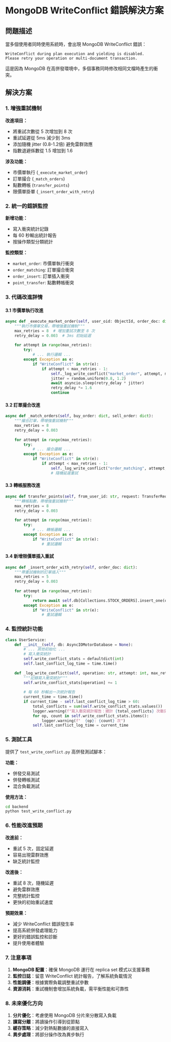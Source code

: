 # MongoDB WriteConflict 錯誤解決方案

## 問題描述

當多個使用者同時使用系統時，會出現 MongoDB WriteConflict 錯誤：

```
WriteConflict during plan execution and yielding is disabled. 
Please retry your operation or multi-document transaction.
```

這是因為 MongoDB 在高併發環境中，多個事務同時修改相同文檔時產生的衝突。

## 解決方案

### 1. 增強重試機制

**改進項目：**
- 將重試次數從 5 次增加到 8 次
- 重試延遲從 5ms 減少到 3ms
- 添加隨機 jitter (0.8-1.2倍) 避免雷群效應
- 指數退避係數從 1.5 增加到 1.6

**涉及功能：**
- 市價單執行 (`_execute_market_order`)
- 訂單撮合 (`_match_orders`)
- 點數轉帳 (`transfer_points`)
- 限價單掛單 (`_insert_order_with_retry`)

### 2. 統一的錯誤監控

**新增功能：**
- 寫入衝突統計記錄
- 每 60 秒輸出統計報告
- 按操作類型分類統計

**監控類型：**
- `market_order`: 市價單執行衝突
- `order_matching`: 訂單撮合衝突
- `order_insert`: 訂單插入衝突
- `point_transfer`: 點數轉帳衝突

### 3. 代碼改進詳情

#### 3.1 市價單執行改進

```python
async def _execute_market_order(self, user_oid: ObjectId, order_doc: dict) -> StockOrderResponse:
    """執行市價單交易，帶增強重試機制"""
    max_retries = 8  # 增加重試次數至 8 次
    retry_delay = 0.003  # 3ms 初始延遲
    
    for attempt in range(max_retries):
        try:
            # ... 執行邏輯 ...
        except Exception as e:
            if "WriteConflict" in str(e):
                if attempt < max_retries - 1:
                    self._log_write_conflict("market_order", attempt, max_retries)
                    jitter = random.uniform(0.8, 1.2)
                    await asyncio.sleep(retry_delay * jitter)
                    retry_delay *= 1.6
                    continue
```

#### 3.2 訂單撮合改進

```python
async def _match_orders(self, buy_order: dict, sell_order: dict):
    """撮合訂單，帶增強重試機制"""
    max_retries = 8
    retry_delay = 0.003
    
    for attempt in range(max_retries):
        try:
            # ... 撮合邏輯 ...
        except Exception as e:
            if "WriteConflict" in str(e):
                if attempt < max_retries - 1:
                    self._log_write_conflict("order_matching", attempt, max_retries)
                    # 隨機延遲重試
```

#### 3.3 轉帳服務改進

```python
async def transfer_points(self, from_user_id: str, request: TransferRequest) -> TransferResponse:
    """轉帳點數，帶增強重試機制"""
    max_retries = 8
    retry_delay = 0.003
    
    for attempt in range(max_retries):
        try:
            # ... 轉帳邏輯 ...
        except Exception as e:
            if "WriteConflict" in str(e):
                # 重試邏輯
```

#### 3.4 新增限價單插入重試

```python
async def _insert_order_with_retry(self, order_doc: dict):
    """帶重試機制的訂單插入"""
    max_retries = 5
    retry_delay = 0.003
    
    for attempt in range(max_retries):
        try:
            return await self.db[Collections.STOCK_ORDERS].insert_one(order_doc)
        except Exception as e:
            if "WriteConflict" in str(e):
                # 重試邏輯
```

### 4. 監控統計功能

```python
class UserService:
    def __init__(self, db: AsyncIOMotorDatabase = None):
        # ... 其他初始化 ...
        # 寫入衝突統計
        self.write_conflict_stats = defaultdict(int)
        self.last_conflict_log_time = time.time()
    
    def _log_write_conflict(self, operation: str, attempt: int, max_retries: int):
        """記錄寫入衝突統計"""
        self.write_conflict_stats[operation] += 1
        
        # 每 60 秒輸出一次統計報告
        current_time = time.time()
        if current_time - self.last_conflict_log_time > 60:
            total_conflicts = sum(self.write_conflict_stats.values())
            logger.warning(f"寫入衝突統計報告：總計 {total_conflicts} 次衝突")
            for op, count in self.write_conflict_stats.items():
                logger.warning(f"  {op}: {count} 次")
            self.last_conflict_log_time = current_time
```

### 5. 測試工具

提供了 `test_write_conflict.py` 高併發測試腳本：

**功能：**
- 併發交易測試
- 併發轉帳測試
- 混合負載測試

**使用方法：**
```bash
cd backend
python test_write_conflict.py
```

### 6. 性能改進預期

**改進前：**
- 重試 5 次，固定延遲
- 容易出現雷群效應
- 缺乏統計監控

**改進後：**
- 重試 8 次，隨機延遲
- 避免雷群效應
- 完整統計監控
- 更快的初始重試速度

**預期效果：**
- 減少 WriteConflict 錯誤發生率
- 提高系統併發處理能力
- 更好的錯誤監控和診斷
- 提升使用者體驗

### 7. 注意事項

1. **MongoDB 配置**：確保 MongoDB 運行在 replica set 模式以支援事務
2. **監控日誌**：留意 WriteConflict 統計報告，了解系統負載情況
3. **性能調優**：根據實際負載調整重試參數
4. **資源消耗**：重試機制會增加系統負載，需平衡性能和可靠性

### 8. 未來優化方向

1. **分片優化**：考慮使用 MongoDB 分片來分散寫入負載
2. **讀寫分離**：將讀操作引導到從節點
3. **緩存策略**：減少對熱點數據的直接寫入
4. **異步處理**：將部分操作改為異步執行